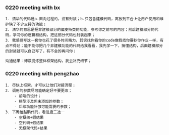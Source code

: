 ### 0220 meeting with bx
    1. 清华的代码是a.面向过程的，没有封装；b.只包含建模代码，离放到平台上让用户使用和维护缺了不少支持的功能；
    2. 清华的意思是把非建模部分的偏支持类的功能，参考你之前写的内容；然后建模部分的代码，学习你的逻辑和结构，把这部分代码也封装起来；
    3. 我感觉写这一套你也花了很多时间精力，其实找你看你的code像我找你要抄你作业一样，有点不得劲；能不能你把几个非建模功能的代码给我看看，我先学一下，搞懂结构，后面建模部分的封装就可以自己写了，有不会的再问你；

    沟通结果：博譞提炼整体框架结构，我去补充细节；   

### 0220 meeting with  pengzhao
    1. 尽快上框架，才可以让他们对接流程；
    2. 调用的参数尽可能确定好不要更改；
        - 前端的设计；
        - 模型涉及但未添加的参数；
        - 后续功能补强可能需要的参数；
    3. 下周给赵鹏代码，看进度三选一
        - 空框架+假结果
        - 空代码+假结果
        - 无框架代码+结果
    

    